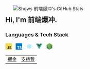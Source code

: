 <a href="https://github.com/pulls?q=author%3Abrenner8023">
  <picture>
    <source media="(prefers-color-scheme: dark)" srcset="https://github-stats.liuli.lol/api?username=brenner8023&theme=vue-dark&show_icons=true&include_all_commits=true&count_private=true">
    <img alt="Shows 前端爆冲's GitHub Stats." align="right" width="480px" src="https://github-stats.liuli.lol/api?username=brenner8023&theme=vue&show_icons=true&include_all_commits=true&count_private=true">
  </picture>
</a>

## Hi, I'm 前端爆冲.

### Languages & Tech Stack
<p>
    <img height="20" src="https://raw.githubusercontent.com/github/explore/80688e429a7d4ef2fca1e82350fe8e3517d3494d/topics/javascript/javascript.png">&nbsp;&nbsp;
    <img height="20" src="https://raw.githubusercontent.com/github/explore/80688e429a7d4ef2fca1e82350fe8e3517d3494d/topics/typescript/typescript.png">&nbsp;&nbsp;
    <img height="20" src="https://raw.githubusercontent.com/github/explore/80688e429a7d4ef2fca1e82350fe8e3517d3494d/topics/react/react.png">&nbsp;&nbsp;
    <img height="20" src="https://raw.githubusercontent.com/github/explore/80688e429a7d4ef2fca1e82350fe8e3517d3494d/topics/vue/vue.png">&nbsp;&nbsp;
    <img height="20" src="https://raw.githubusercontent.com/github/explore/80688e429a7d4ef2fca1e82350fe8e3517d3494d/topics/nodejs/nodejs.png">&nbsp;&nbsp;
</p>

<table>
  <tr>
    <td>
      <a href="https://juejin.cn/user/1996368846785128" target="_blank">
        掘金
      </a>
    </td>
    <td>
      <a href="https://afdian.net/a/vue666" target="_blank">
        支持我
      </a>
    </td>
  </tr>
</table>

<!--
**brenner8023/brenner8023** is a ✨ _special_ ✨ repository because its `README.md` (this file) appears on your GitHub profile.

Here are some ideas to get you started:

- 🔭 I’m currently working on ...
- 🌱 I’m currently learning ...
- 👯 I’m looking to collaborate on ...
- 🤔 I’m looking for help with ...
- 💬 Ask me about ...
- 📫 How to reach me: ...
- 😄 Pronouns: ...
- ⚡ Fun fact: ...
-->
